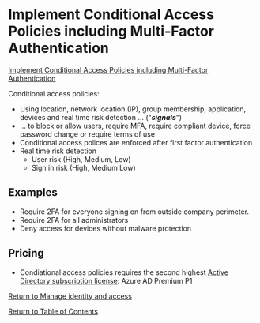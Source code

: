 # Implement Conditional Access Policies including Multi-Factor Authentication

[Implement Conditional Access Policies including Multi-Factor Authentication](https://docs.microsoft.com/en-us/azure/active-directory/conditional-access/best-practices)

Conditional access policies:
* Using location, network location (IP), group membership, application, devices and real time risk detection ... ("**_signals_**")
* ... to block or allow users, require MFA, require compliant device, force password change or require terms of use
* Conditional access polices are enforced after first factor authentication
* Real time risk detection
   * User risk (High, Medium, Low)
   * Sign in risk (High, Medium Low)


## Examples
* Require 2FA for everyone signing on from outside company perimeter.
* Require 2FA for all administrators
* Deny access for devices without malware protection

## Pricing

* Condiational access policies requires the second highest [Active Directory subscription license](https://azure.microsoft.com/en-us/pricing/details/active-directory/): Azure AD Premium P1


[Return to Manage identity and access](README.md)

[Return to Table of Contents](../README.md)